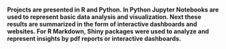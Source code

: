 #### Projects are presented in R and Python. In Python Jupyter Notebooks are used to represent basic data analysis and visualization. Next these results are summarized in the form of interactive dashboards and websites. For R Markdown, Shiny packages were used to analyze and represent insights by pdf reports or interactive dashboards.
